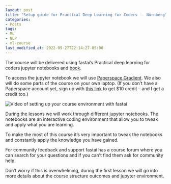 ```yaml
---
layout: post
title: "Setup guide for Practical Deep Learning for Coders -- Nürnberg"
categories:
- Posts
tags:
- ML
- NLP
- ml-course
last_modified_at: 2022-09-27T22:14:27-05:00
---
```


The course will be delivered using fastai’s Practical deep learning for coders jupyter notebooks and [book](https://course.fast.ai/Resources/book.html).

To access the jupyter notebook we will use [Paperspace Gradient](https://www.paperspace.com/gradient/notebooks). We also will do some parts of the course on your own laptop. (If you don’t have a Paperspace account yet, sign up with [this link](https://console.paperspace.com/signup?R=32ZXA7C) to get $10 credit – and I get a credit too.)

![Video of setting up your course environment with fastai](https://youtu.be/tlkxhbGJW9U)

During the lessons we will work through different jupyter notebooks. The notebooks are an interactive coding environment that allow you to tweak and apply what you are learning.

To make the most of this course it’s very important to tweak the notebooks and constantly apply the knowledge you have gained.

For community feedback and support fastai has a course forum where you can search for your questions and if you can’t find them ask for community help.

Don’t worry if this is overwhelming, during the first lesson we will go into more details about the course structure outcomes and jupyter environment.

